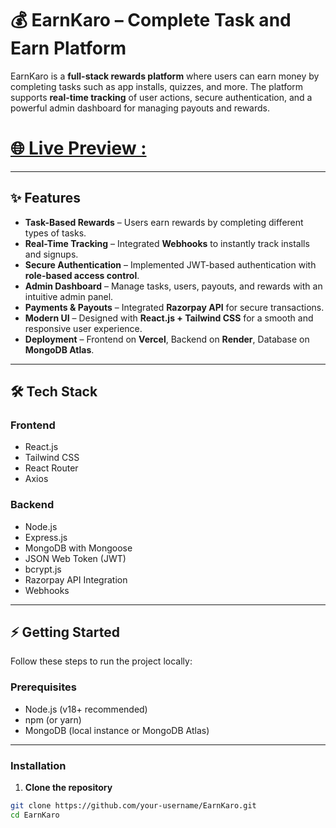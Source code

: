 # 💰 EarnKaro – Complete Task and Earn Platform  

EarnKaro is a **full-stack rewards platform** where users can earn money by completing tasks such as app installs, quizzes, and more. The platform supports **real-time tracking** of user actions, secure authentication, and a powerful admin dashboard for managing payouts and rewards.  

# [🌐 Live Preview : ](https://portfolio-seven-sepia-16.vercel.app/)

---

## ✨ Features  

- **Task-Based Rewards** – Users earn rewards by completing different types of tasks.  
- **Real-Time Tracking** – Integrated **Webhooks** to instantly track installs and signups.  
- **Secure Authentication** – Implemented JWT-based authentication with **role-based access control**.  
- **Admin Dashboard** – Manage tasks, users, payouts, and rewards with an intuitive admin panel.  
- **Payments & Payouts** – Integrated **Razorpay API** for secure transactions.  
- **Modern UI** – Designed with **React.js + Tailwind CSS** for a smooth and responsive user experience.  
- **Deployment** – Frontend on **Vercel**, Backend on **Render**, Database on **MongoDB Atlas**.  

---

## 🛠️ Tech Stack  

### Frontend  
- React.js  
- Tailwind CSS  
- React Router  
- Axios  

### Backend  
- Node.js  
- Express.js  
- MongoDB with Mongoose  
- JSON Web Token (JWT)  
- bcrypt.js  
- Razorpay API Integration  
- Webhooks  

---

## ⚡ Getting Started  

Follow these steps to run the project locally:  

### Prerequisites  
- Node.js (v18+ recommended)  
- npm (or yarn)  
- MongoDB (local instance or MongoDB Atlas)  

---

### Installation  

1. **Clone the repository**  
```bash
git clone https://github.com/your-username/EarnKaro.git
cd EarnKaro
